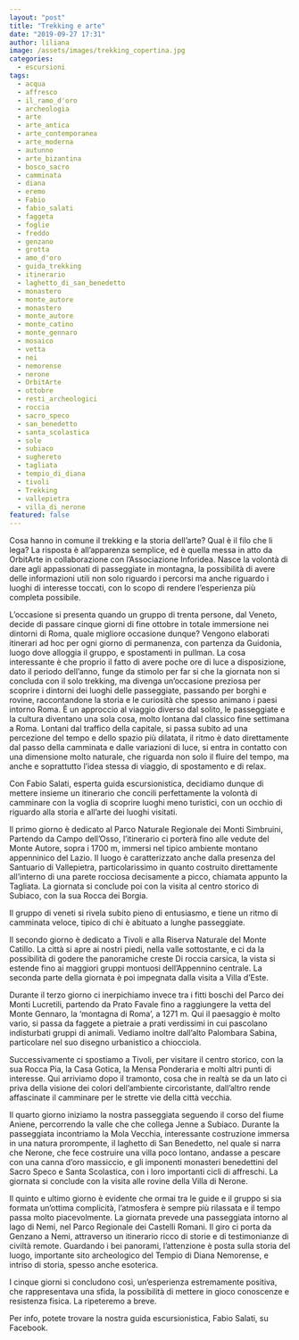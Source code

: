 ```yaml
---
layout: "post"
title: "Trekking e arte"
date: "2019-09-27 17:31"
author: liliana
image: /assets/images/trekking_copertina.jpg
categories:
  - escursioni
tags:
  - acqua
  - affresco
  - il_ramo_d'oro
  - archeologia
  - arte
  - arte_antica
  - arte_contemporanea
  - arte_moderna
  - autunno
  - arte_bizantina
  - bosco_sacro
  - camminata
  - diana
  - eremo
  - Fabio
  - fabio_salati
  - faggeta
  - foglie
  - freddo
  - genzano
  - grotta
  - amo_d'oro
  - guida_trekking
  - itinerario
  - laghetto_di_san_benedetto
  - monastero
  - monte_autore
  - monastero
  - monte_autore
  - monte_catino
  - monte_gennaro
  - mosaico
  - vetta
  - nei
  - nemorense
  - nerone
  - OrbitArte
  - ottobre
  - resti_archeologici
  - roccia
  - sacro_speco
  - san_benedetto
  - santa_scolastica
  - sole
  - subiaco
  - sughereto
  - tagliata
  - tempio_di_diana
  - tivoli
  - Trekking
  - vallepietra
  - villa_di_nerone
featured: false
---
```

Cosa hanno in comune il trekking e la storia dell’arte? Qual è il filo che li lega? La risposta è all’apparenza semplice, ed è quella messa in atto da OrbitArte in collaborazione con l’Associazione Inforidea. Nasce la volontà di dare agli appassionati di passeggiate in montagna, la possibilità di avere delle informazioni utili non solo riguardo i percorsi ma anche riguardo i luoghi di interesse toccati, con lo scopo di rendere l’esperienza più completa possibile.

L’occasione si presenta quando un gruppo di trenta persone, dal Veneto, decide di passare cinque giorni di fine ottobre in totale immersione nei dintorni di Roma, quale migliore occasione dunque? Vengono elaborati itinerari ad hoc per ogni giorno di permanenza, con partenza da Guidonia, luogo dove alloggia il gruppo, e spostamenti in pullman. La cosa interessante è che proprio il fatto di avere poche ore di luce a disposizione, dato il periodo dell’anno, funge da stimolo per far si che la giornata non si concluda con il solo trekking, ma divenga un’occasione preziosa per scoprire i dintorni dei luoghi delle passeggiate, passando per borghi e rovine, raccontandone la storia e le curiosità che spesso animano i paesi intorno Roma. È un approccio al viaggio diverso dal solito, le passeggiate e la cultura diventano una sola cosa, molto lontana dal classico fine settimana a Roma. Lontani dal traffico della capitale, si passa subito ad una percezione del tempo e dello spazio più dilatata, il ritmo è dato direttamente dal passo della camminata e dalle variazioni di luce, si entra in contatto con una dimensione molto naturale, che riguarda non solo il fluire del tempo, ma anche e soprattutto l’idea stessa di viaggio, di spostamento e di relax.

Con Fabio Salati, esperta guida escursionistica, decidiamo dunque di mettere insieme un itinerario che concili perfettamente la volontà di camminare con la voglia di scoprire luoghi meno turistici, con un occhio di riguardo alla storia e all’arte dei luoghi visitati.

Il primo giorno è dedicato al Parco Naturale Regionale dei Monti Simbruini, Partendo da Campo dell’Osso, l’itinerario ci porterà fino alle vedute del Monte Autore, sopra i 1700 m, immersi nel tipico ambiente montano appenninico del Lazio. Il luogo è caratterizzato anche dalla presenza del Santuario di Vallepietra, particolarissimo in quanto costruito direttamente all’interno di una parete rocciosa decisamente a picco, chiamata appunto la Tagliata. La giornata si conclude poi con la visita al centro storico di Subiaco, con la sua Rocca dei Borgia.

Il gruppo di veneti si rivela subito pieno di entusiasmo, e tiene un ritmo di camminata veloce, tipico di chi è abituato a lunghe passeggiate.



Il secondo giorno è dedicato a Tivoli e alla Riserva Naturale del Monte Catillo. La città si apre ai nostri piedi, nella valle sottostante, e ci da la possibilità di godere the panoramiche creste Di roccia carsica, la vista si estende fino ai maggiori gruppi montuosi dell’Appennino centrale. La seconda parte della giornata è poi impegnata dalla visita a Villa d’Este.

Durante il terzo giorno ci inerpichiamo invece tra i fitti boschi del Parco dei Monti Lucretili, partendo da Prato Favale fino a raggiungere la vetta del Monte Gennaro, la ‘montagna di Roma’, a 1271 m. Qui il paesaggio è molto vario, si passa da faggete a pietraie a prati verdissimi in cui pascolano indisturbati gruppi di animali. Vediamo inoltre dall’alto Palombara Sabina, particolare nel suo disegno urbanistico a chiocciola.

Successivamente ci spostiamo a Tivoli, per visitare il centro storico, con la sua Rocca Pia, la Casa Gotica, la Mensa Ponderaria e molti altri punti di interesse. Qui arriviamo dopo il tramonto, cosa che in realtà se da un lato ci priva della visione dei colori dell’ambiente circorìstante, dall’altro rende affascinate il camminare per le strette vie della città vecchia.

Il quarto giorno iniziamo la nostra passeggiata seguendo il corso del fiume Aniene, percorrendo la valle che che collega Jenne a Subiaco. Durante la passeggiata incontriamo la Mola Vecchia, interessante costruzione immersa in una natura prorompente, il laghetto di San Benedetto, nel quale si narra che Nerone, che fece costruire una villa poco lontano, andasse a pescare con una canna d’oro massiccio, e gli imponenti monasteri benedettini del Sacro Speco e Santa Scolastica,  con i loro importanti cicli di affreschi. La giornata si conclude con la visita alle rovine della Villa di Nerone.

Il quinto e ultimo giorno è evidente che ormai tra le guide e il gruppo si sia formata un’ottima complicità, l’atmosfera è sempre più rilassata e il tempo passa molto piacevolmente. La giornata prevede una passeggiata intorno al lago di Nemi, nel Parco Regionale dei Castelli Romani. Il giro ci porta da Genzano a Nemi, attraverso un itinerario ricco di storie e di testimonianze di civiltà remote. Guardando i bei panorami, l’attenzione è posta sulla storia del luogo, importante sito archeologico del Tempio di Diana Nemorense, e intriso di storia, spesso anche esoterica.

I cinque giorni si concludono così, un’esperienza estremamente positiva, che rappresentava una sfida, la possibilità di mettere in gioco conoscenze e resistenza fisica. La ripeteremo a breve.

Per info, potete trovare la nostra guida escursionistica, Fabio Salati, su Facebook.
